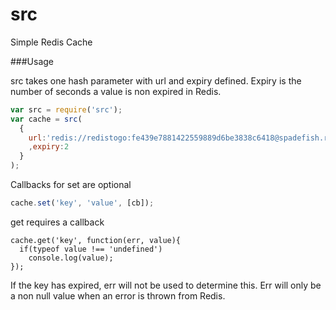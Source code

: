 src
===

Simple Redis Cache

###Usage

src takes one hash parameter with url and expiry defined. Expiry is the
number of seconds a value is non expired in Redis.

```javascript
var src = require('src');
var cache = src(
  {
    url:'redis://redistogo:fe439e7881422559889d6be3838c6418@spadefish.redistogo.com:9073/'
    ,expiry:2
  }
);
```
Callbacks for set are optional
```javascript
cache.set('key', 'value', [cb]);
```
get requires a callback
```
cache.get('key', function(err, value){
  if(typeof value !== 'undefined')
    console.log(value);
});
```
If the key has expired, err will not be used to determine this. Err will
only be a non null value when an error is thrown from Redis.
